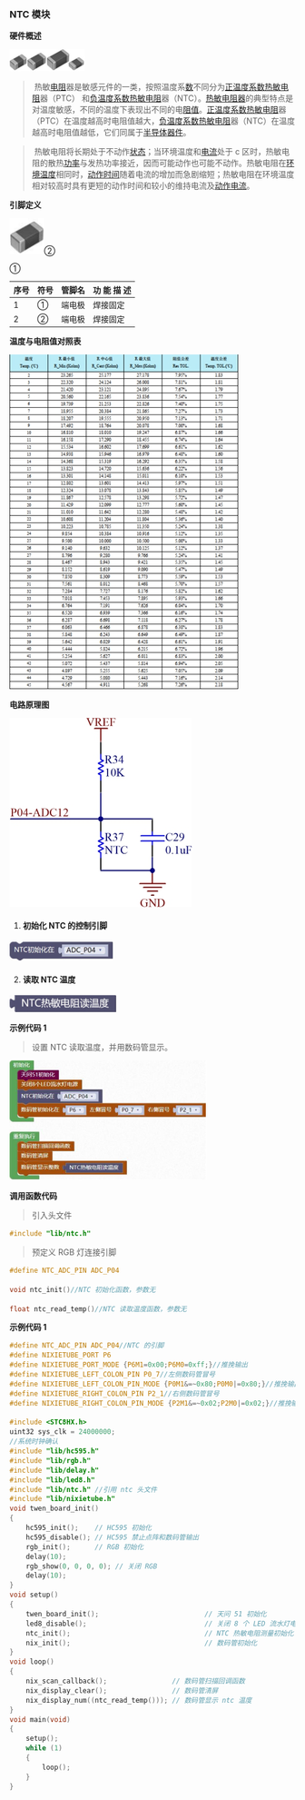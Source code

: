 ### NTC 模块<!-- {docsify-ignore} -->

 

**硬件概述**

 

![img](NTC模块.assets/wps420.png) 

 

> ​	热敏[电阻](https://baike.baidu.com/item/电阻)器是敏感元件的一类，按照温度系[数](https://baike.baidu.com/item/数)不同分为[正温度系数热敏电阻](https://baike.baidu.com/item/正温度系数热敏电阻)器（PTC） 和[负温度系数热敏电阻](https://baike.baidu.com/item/负温度系数热敏电阻)器（NTC）。[热敏电阻器](https://baike.baidu.com/item/热敏电阻器/2520561)的典型特点是对温度敏感，不同的温度下表现出不同的电[阻值](https://baike.baidu.com/item/阻值)。[正温度系数热敏电阻](https://baike.baidu.com/item/正温度系数热敏电阻)器（PTC）在温度越高时电阻值越大，[负温度系数](https://baike.baidu.com/item/负温度系数热敏电阻)[热敏电阻](https://baike.baidu.com/item/负温度系数热敏电阻)器（NTC）在温度越高时电阻值越低，它们同属于[半导体](https://baike.baidu.com/item/半导体)[器件](https://baike.baidu.com/item/器件)。
>

> ​	热敏电阻将长期处于不动作[状态](https://baike.baidu.com/item/状态)；当环境温度和[电流](https://baike.baidu.com/item/电流)处于 c 区时，热敏电阻的散热[功率](https://baike.baidu.com/item/功率)与发热功率接近，因而可能动作也可能不动作。热敏电阻在[环境温度](https://baike.baidu.com/item/环境温度)相同时，[动作时间](https://baike.baidu.com/item/动作时间)随着电流的增加而急剧缩短；热敏电阻在环境温度相对较高时具有更短的动作时间和较小的维持电流及[动作电流](https://baike.baidu.com/item/动作电流)。
>

 

**引脚定义**

 

![img](NTC模块.assets/wps421.png)②

①

 

| 序号 | 符号 | 管脚名 | 功 能 描 述 |
| -------------- | -------------- | ---------------- | --------------------- |
| 1    | ①    | 端电极           | 焊接固定              |
| 2    | ②    | 端电极           | 焊接固定              |

 

**温度与电阻值对照表**

 

![img](NTC模块.assets/wps422.jpg) 

 

**电路原理图**





![img](NTC模块.assets/wps423.jpg) 



1. #### 初始化 NTC 的控制引脚

![img](NTC模块.assets/wps424.png) 



2. #### 读取 NTC 温度

![img](NTC模块.assets/wps425.png) 

 

**示例代码 1**

> 设置 NTC 读取温度，并用数码管显示。
>



![img](NTC模块.assets/wps426.png) 

 

**调用函数代码**

> 引入头文件

```c
#include "lib/ntc.h"
```

> 预定义 RGB 灯连接引脚

```c
#define NTC_ADC_PIN ADC_P04

void ntc_init()//NTC 初始化函数，参数无
    
float ntc_read_temp()//NTC 读取温度函数，参数无
```

**示例代码 1**

```c
#define NTC_ADC_PIN ADC_P04//NTC 的引脚
#define NIXIETUBE_PORT P6
#define NIXIETUBE_PORT_MODE {P6M1=0x00;P6M0=0xff;}//推挽输出
#define NIXIETUBE_LEFT_COLON_PIN P0_7//左侧数码管冒号
#define NIXIETUBE_LEFT_COLON_PIN_MODE {P0M1&=~0x80;P0M0|=0x80;}//推挽输出
#define NIXIETUBE_RIGHT_COLON_PIN P2_1//右侧数码管冒号
#define NIXIETUBE_RIGHT_COLON_PIN_MODE {P2M1&=~0x02;P2M0|=0x02;}//推挽输出

#include <STC8HX.h>
uint32 sys_clk = 24000000;
//系统时钟确认
#include "lib/hc595.h"
#include "lib/rgb.h"
#include "lib/delay.h"
#include "lib/led8.h"
#include "lib/ntc.h" //引用 ntc 头文件
#include "lib/nixietube.h"
void twen_board_init()
{
    hc595_init();    // HC595 初始化
    hc595_disable(); // HC595 禁止点阵和数码管输出
    rgb_init();      // RGB 初始化
    delay(10);
    rgb_show(0, 0, 0, 0); // 关闭 RGB
    delay(10);
}
void setup()
{
    twen_board_init();                          // 天问 51 初始化
    led8_disable();                             // 关闭 8 个 LED 流水灯电源
    ntc_init();                                 // NTC 热敏电阻测量初始化
    nix_init();                                 // 数码管初始化
}
void loop()
{
    nix_scan_callback();                // 数码管扫描回调函数
    nix_display_clear();                // 数码管清屏
    nix_display_num((ntc_read_temp())); // 数码管显示 ntc 温度
}
void main(void)
{
    setup();
    while (1)
    {
        loop();
    }
}
```

